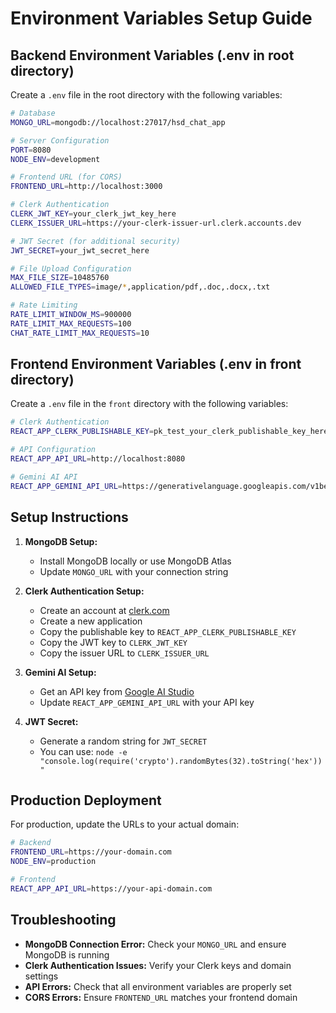 # Environment Variables Setup Guide

## Backend Environment Variables (.env in root directory)

Create a `.env` file in the root directory with the following variables:

```bash
# Database
MONGO_URL=mongodb://localhost:27017/hsd_chat_app

# Server Configuration
PORT=8080
NODE_ENV=development

# Frontend URL (for CORS)
FRONTEND_URL=http://localhost:3000

# Clerk Authentication
CLERK_JWT_KEY=your_clerk_jwt_key_here
CLERK_ISSUER_URL=https://your-clerk-issuer-url.clerk.accounts.dev

# JWT Secret (for additional security)
JWT_SECRET=your_jwt_secret_here

# File Upload Configuration
MAX_FILE_SIZE=10485760
ALLOWED_FILE_TYPES=image/*,application/pdf,.doc,.docx,.txt

# Rate Limiting
RATE_LIMIT_WINDOW_MS=900000
RATE_LIMIT_MAX_REQUESTS=100
CHAT_RATE_LIMIT_MAX_REQUESTS=10
```

## Frontend Environment Variables (.env in front directory)

Create a `.env` file in the `front` directory with the following variables:

```bash
# Clerk Authentication
REACT_APP_CLERK_PUBLISHABLE_KEY=pk_test_your_clerk_publishable_key_here

# API Configuration
REACT_APP_API_URL=http://localhost:8080

# Gemini AI API
REACT_APP_GEMINI_API_URL=https://generativelanguage.googleapis.com/v1beta/models/gemini-pro:generateContent?key=your_gemini_api_key_here
```

## Setup Instructions

1. **MongoDB Setup:**
   - Install MongoDB locally or use MongoDB Atlas
   - Update `MONGO_URL` with your connection string

2. **Clerk Authentication Setup:**
   - Create an account at [clerk.com](https://clerk.com)
   - Create a new application
   - Copy the publishable key to `REACT_APP_CLERK_PUBLISHABLE_KEY`
   - Copy the JWT key to `CLERK_JWT_KEY`
   - Copy the issuer URL to `CLERK_ISSUER_URL`

3. **Gemini AI Setup:**
   - Get an API key from [Google AI Studio](https://makersuite.google.com/app/apikey)
   - Update `REACT_APP_GEMINI_API_URL` with your API key

4. **JWT Secret:**
   - Generate a random string for `JWT_SECRET`
   - You can use: `node -e "console.log(require('crypto').randomBytes(32).toString('hex'))"`

## Production Deployment

For production, update the URLs to your actual domain:

```bash
# Backend
FRONTEND_URL=https://your-domain.com
NODE_ENV=production

# Frontend
REACT_APP_API_URL=https://your-api-domain.com
```

## Troubleshooting

- **MongoDB Connection Error:** Check your `MONGO_URL` and ensure MongoDB is running
- **Clerk Authentication Issues:** Verify your Clerk keys and domain settings
- **API Errors:** Check that all environment variables are properly set
- **CORS Errors:** Ensure `FRONTEND_URL` matches your frontend domain 